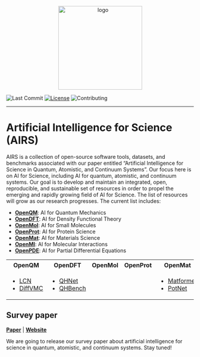 <p align="center">
<img src="https://github.com/divelab/AIRS/blob/main/AIRS_logo.png" width="225" class="center" alt="logo"/>
    <br/>
</p>

[license-image]:https://img.shields.io/badge/license-GPL3.0-green.svg
[license-url]:https://github.com/divelab/AIRS/blob/main/LICENSE
[contributing-image]:https://img.shields.io/badge/contributions-welcome-brightgreen.svg?style=flat


![Last Commit](https://img.shields.io/github/last-commit/divelab/AIRS)
[![License][license-image]][license-url]
![Contributing][contributing-image]

------

# Artificial Intelligence for Science (AIRS)

AIRS is a collection of open-source software tools, datasets, and benchmarks associated with our paper entitled “Artificial Intelligence for Science in Quantum, Atomistic, and Continuum Systems”. Our focus here is on AI for Science, including AI for quantum, atomistic, and continuum systems. Our goal is to develop and maintain an integrated, open, reproducible, and sustainable set of resources in order to propel the emerging and rapidly growing field of AI for Science. The list of resources will grow as our research progresses. The current list includes:
-	[**OpenQM**](https://github.com/divelab/AIRS/tree/main/OpenQM): AI for Quantum Mechanics
-	[**OpenDFT**](https://github.com/divelab/AIRS/tree/main/OpenDFT): AI for Density Functional Theory
-	[**OpenMol**](https://github.com/divelab/AIRS/tree/main/OpenMol): AI for Small Molecules
-	[**OpenProt**](https://github.com/divelab/AIRS/tree/main/OpenProt): AI for Protein Science
-	[**OpenMat**](https://github.com/divelab/AIRS/tree/main/OpenMat): AI for Materials Science
-	[**OpenMI**](https://github.com/divelab/AIRS/tree/main/OpenMI): AI for Molecular Interactions
-	[**OpenPDE**](https://github.com/divelab/AIRS/tree/main/OpenPDE): AI for Partial Differential Equations


<table>
  <tbody>
    <tr>
        <th align="center">OpenQM</th>
        <th align="center">OpenDFT</th>
        <th align="center">OpenMol</th>
        <th align="center">OpenProt</th>
        <th align="center">OpenMat</th>
        <th align="center">OpenMI</th>
        <th align="center">OpenPDE</th>
    </tr>
    <tr>
        <!--- OpenQM -->
        <td valign="top"> 
        <ul>
            <li><a href="OpenQM/LCN">LCN</a></li>
            <li><a href="OpenQM/DiffVMC">DiffVMC</a></li>
        </ul>
        </td>
        <!--- OpenDFT -->
        <td valign="top">  
        <ul>
            <li><a href="OpenDFT/QHNet">QHNet</a></li>
            <li><a href="OpenDFT/QHBench">QHBench</a></li>
        </ul>
        </td>
        <!--- OpenMol -->
        <td valign="top">  
        <ul>
        </ul>
        </td>
        <!--- OpenProt -->
        <td valign="top">  
        <ul>
        </ul>
        </td>
        <!--- OpenMat -->
        <td valign="top">  
        <ul>
            <li><a href="OpenMat/Matformer">Matformer</a></li>
            <li><a href="OpenMat/PotNet">PotNet</a></li>
        </ul>
        </td>
        <!--- OpenMI -->
        <td valign="top">  
        <ul>
            <li><a href="OpenMI/GraphBP">GraphBP</a></li>
        </ul>
        </td>
        <!--- OpenPDE -->
        <td valign="top">  
        <ul>
            <li><a href="OpenPDE/G-FNO">G-FNO</a></li>
        </ul>
        </td>
    </tr>
  </tbody>
</table>


## Survey paper

**[Paper]()** | **[Website](https://www.air4.science/)**

We are going to release our survey paper about artificial intelligence for science in quantum, atomistic, and continuum systems. Stay tuned!

